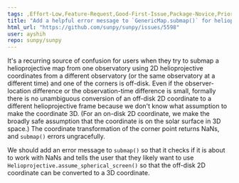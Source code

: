 ```yaml
---
tags: ,Effort-Low,Feature-Request,Good-First-Issue,Package-Novice,Priority-Medium,map
title: "Add a helpful error message to `GenericMap.submap()` for helioprojective-related NaNs"
html_url: "https://github.com/sunpy/sunpy/issues/5598"
user: ayshih
repo: sunpy/sunpy
---
```


It's a recurring source of confusion for users when they try to submap a helioprojective map from one observatory using 2D helioprojective coordinates from a different observatory (or the same observatory at a different time) and one of the corners is off-disk.  Even if the observer-location difference or the observation-time difference is small, formally there is no unambiguous conversion of an off-disk 2D coordinate to a different helioprojective frame because we don't know what assumption to make the coordinate 3D.  (For an on-disk 2D coordinate, we make the broadly safe assumption that the coordinate is on the solar surface in 3D space.)  The coordinate transformation of the corner point returns NaNs, and `submap()` errors ungracefully.

We should add an error message to `submap()` so that it checks if it is about to work with NaNs and tells the user that they likely want to use `Helioprojective.assume_spherical_screen()` so that the off-disk 2D coordinate can be converted to a 3D coordinate.